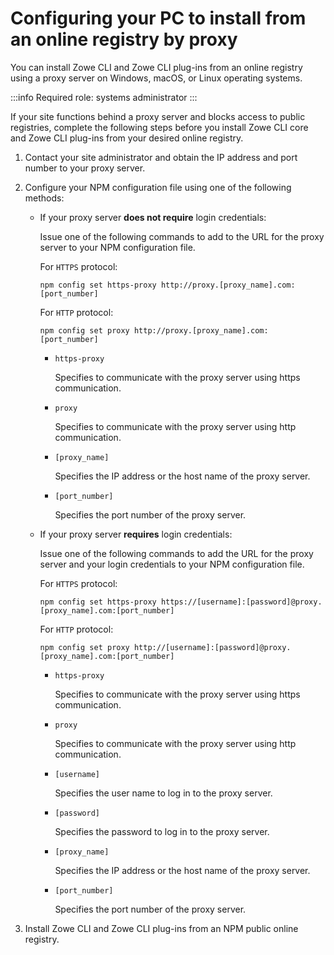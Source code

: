# Configuring your PC to install from an online registry by proxy

You can install Zowe CLI and Zowe CLI plug-ins from an online registry using a proxy server on Windows, macOS, or Linux operating systems.

:::info Required role: systems administrator
:::

If your site functions behind a proxy server and blocks access to public registries, complete the following steps before you install Zowe CLI core and Zowe CLI plug-ins from your desired online registry.

1. Contact your site administrator and obtain the IP address and port number to your proxy server.

2. Configure your NPM configuration file using one of the following methods:

    - If your proxy server **does not require** login credentials:

        Issue one of the following commands to add to the URL for the proxy server to your NPM configuration file.

        For `HTTPS` protocol:

        ```
        npm config set https-proxy http://proxy.[proxy_name].com:[port_number]
        ```
        
        For `HTTP` protocol:

        ```
        npm config set proxy http://proxy.[proxy_name].com:[port_number]
        ```

        - `https-proxy`

            Specifies to communicate with the proxy server using https communication.

        - `proxy`

            Specifies to communicate with the proxy server using http communication.

        - `[proxy_name]`

            Specifies the IP address or the host name of the proxy server.

        - `[port_number]`

            Specifies the port number of the proxy server.

    - If your proxy server **requires** login credentials:

        Issue one of the following commands to add the URL for the proxy server and your login credentials to your NPM configuration file.

        For `HTTPS` protocol:

        ```
        npm config set https-proxy https://[username]:[password]@proxy.[proxy_name].com:[port_number]
        ```

        For `HTTP` protocol:
        ```
        npm config set proxy http://[username]:[password]@proxy.[proxy_name].com:[port_number]
        ```

        - `https-proxy`

            Specifies to communicate with the proxy server using https communication.

        - `proxy`

            Specifies to communicate with the proxy server using http communication.

        - `[username]`

            Specifies the user name to log in to the proxy server.

        - `[password]`

            Specifies the password to log in to the proxy server.

        - `[proxy_name]`

            Specifies the IP address or the host name of the proxy server.

        - `[port_number]`

            Specifies the port number of the proxy server.

3. Install Zowe CLI and Zowe CLI plug-ins from an NPM public online registry.
